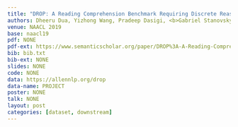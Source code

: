```yaml
---
title: "DROP: A Reading Comprehension Benchmark Requiring Discrete Reasoning Over Paragraphs"
authors: Dheeru Dua, Yizhong Wang, Pradeep Dasigi, <b>Gabriel Stanovsky</b>, Sameer Singh and Matt Gardner
venue: NAACL 2019
base: naacl19
pdf: NONE
pdf-ext: https://www.semanticscholar.org/paper/DROP%3A-A-Reading-Comprehension-Benchmark-Requiring-Dua-Wang/248352852f5baa2ef333077c6084a618cb1ea0fd
bib: bib.txt
bib-ext: NONE
slides: NONE
code: NONE
data: https://allennlp.org/drop
data-name: PROJECT
poster: NONE
talk: NONE
layout: post
categories: [dataset, downstream]
---
```

